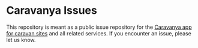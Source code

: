 # Caravanya Issues

This repository is meant as a public issue repository for the [Caravanya app for caravan sites](https://www.caravanya.com) and all related services. If you encounter an issue, please let us know.
